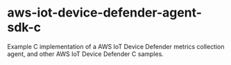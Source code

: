 # aws-iot-device-defender-agent-sdk-c
Example C implementation of a AWS IoT Device Defender metrics collection agent, and other AWS IoT Device Defender C samples.
